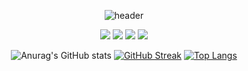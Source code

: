 <!--
**seO-Oyen/seO-Oyen** is a ✨ _special_ ✨ repository because its `README.md` (this file) appears on your GitHub profile.

Here are some ideas to get you started:

- 🔭 I’m currently working on ...
- 🌱 I’m currently learning ...
- 👯 I’m looking to collaborate on ...
- 🤔 I’m looking for help with ...
- 💬 Ask me about ...
- 📫 How to reach me: ...
- 😄 Pronouns: ...
- ⚡ Fun fact: ...
-->
<div align="center">
  
![header](https://capsule-render.vercel.app/api?type=Cylinder&color=e9d8d4&height=150&section=header&text=YoonSeo's%20github&fontSize=70&animation=twinkling&fontColor=8d192b)

<!-- <a href="https://www.notion.so/d052e6bf8dad4aeb940b19275cfc64a2?pvs=4" target="_blank"><img src="https://img.shields.io/badge/이력서(노션)-e9d8d4?style=flat-square&logoColor=white"/></a> -->

<img src="https://img.shields.io/badge/Spring-6DB33F?style=for-the-badge&logo=Spring&logoColor=white"> <img src="https://img.shields.io/badge/springboot-6DB33F?style=for-the-badge&logo=Spring&logoColor=white"> <img src="https://img.shields.io/badge/JAVA-007396?style=for-the-badge&logo=java&logoColor=white"> <img src="https://img.shields.io/badge/MySQL-4479A1?style=for-the-badge&logo=MySQL&logoColor=white">

![Anurag's GitHub stats](https://github-readme-stats.vercel.app/api?username=seO-Oyen&show_icons=true&theme=rose)
[![GitHub Streak](https://streak-stats.demolab.com?user=seO-Oyen&theme=rose&locale=ko&card_width=497)](https://git.io/streak-stats)
[![Top Langs](https://github-readme-stats.vercel.app/api/top-langs/?username=seO-Oyen&theme=rose)](https://github.com/anuraghazra/github-readme-stats)
</div>
